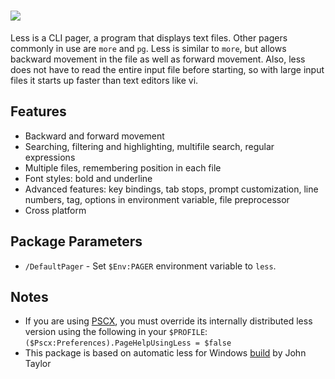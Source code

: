 # [![](https://img.shields.io/chocolatey/v/less.svg?color=red&label=less)](https://chocolatey.org/packages/less)

Less is a CLI pager, a program that displays text files. Other pagers commonly in use are `more` and `pg`. Less is similar to `more`, but allows backward movement in the file as well as forward movement. Also, less does not have to read the entire input file before starting, so with large input files it starts up faster than text editors like vi.

## Features

- Backward and forward movement
- Searching, filtering and highlighting, multifile search, regular expressions
- Multiple files, remembering position in each file
- Font styles: bold and underline
- Advanced features: key bindings, tab stops, prompt customization, line numbers, tag, options in environment variable, file preprocessor
- Cross platform

## Package Parameters

- `/DefaultPager` - Set `$Env:PAGER` environment variable to `less`.

## Notes
  
- If you are using [PSCX](https://chocolatey.org/packages/pscx), you must override its internally distributed less version using the following in your `$PROFILE`: `($Pscx:Preferences).PageHelpUsingLess = $false`
- This package is based on automatic less for Windows [build](https://github.com/jftuga/less-Windows) by John Taylor